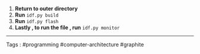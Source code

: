 1. **Return to outer directory** 
2. **Run** `idf.py build`
3. **Run** `idf.py flash`
4. **Lastly , to run the file , run** `idf.py monitor`



____
Tags : #programming #computer-architecture #graphite